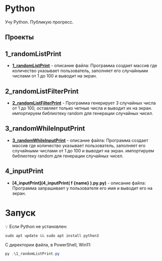 ﻿# Python

Учу Python. Публикую прогресс. 

## Проекты

## 1_randomListPrint
- **[1_randomListPrint](1_randomListPrint.py)** - 
описание файла:  Программа создает массив где количество указывает пользователь, заполняет его случайными числами от 1 до 100 и выводит на экран.

## 2_randomListFilterPrint
- **[2_randomListFilterPrint](2_randomListFilterPrint.py)** - 
Программа генерирует 3 случайных числа от 1 до 100, оставляет только четные числа и выводит их на экран. 
импортируем библиотеку random для генерации случайных чисел.

## 3_randomWhileInputPrint
- **[3_randomWhileInputPrint](3_randomWhileInputPrint.py)** -
описание файла: Программа создает массив где количество указывает пользователь, заполняет его случайными числами от 1 до 100 и выводит на экран. 
импортируем библиотеку random для генерации случайных чисел.

## 4_inputPrint
- **[4_inputPrint](4_inputPrint( f {name} ).py.py)** -
описание файла: Программа запрашивает у пользователя его имя и выводит его на экран.

# Запуск

💡 Если Python не установлен: 
```PowerShell
sudo apt update && sudo apt install python3
```

С директории файла, в PowerShell, Win11:
```PowerShell
py .\1_randomListPrint.py
```